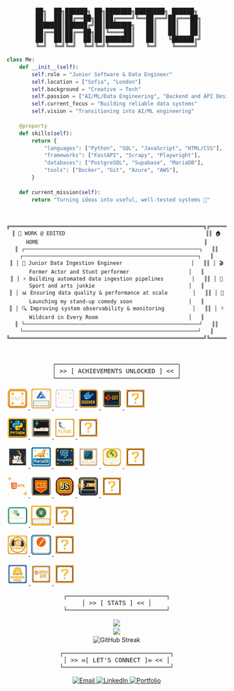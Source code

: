 <div align="center">
<pre>
██╗  ██╗██████╗ ██╗███████╗████████╗ ██████╗
 ██║  ██║██╔══██╗██║██╔════╝╚══██╔══╝██╔═══██╗
 ███████║██████╔╝██║███████╗   ██║   ██║   ██║
 ██╔══██║██╔══██╗██║╚════██║   ██║   ██║   ██║
  ██║  ██║██║  ██║██║███████║   ██║   ╚██████╔╝ 
╚═╝  ╚═╝╚═╝  ╚═╝╚═╝╚══════╝   ╚═╝    ╚═════╝
</pre>
</div>

```python
class Me:
    def __init__(self):
        self.role = "Junior Software & Data Engineer"
        self.location = ["Sofia", "London"]
        self.background = "Creative → Tech"
        self.passion = ["AI/ML/Data Engineering", "Backend and API Design", "DevOps"]
        self.current_focus = "Building reliable data systems"
        self.vision = "Transitioning into AI/ML engineering"
        
    @property
    def skills(self):
        return {
            "languages": ["Python", "SQL", "JavaScript", "HTML/CSS"],
            "frameworks": ["FastAPI", "Scrapy", "Playwright"],
            "databases": ["PostgreSQL", "Supabase", "MariaDB"],
            "tools": ["Docker", "Git", "Azure", "AWS"],
        }
        
    def current_mission(self):
        return "Turning ideas into useful, well-tested systems 🎯"
```

<div align="center">
<pre>
    
  ```ascii
╔══════════════════════════════════════════════════════════════╗╔══════════════════════════════════════════════════════════════╗
║ 🏢 WORK @ EDITED                                             ║║ 🏠 HOME                                                     ║
║ ┌────────────────────────────────────────────────────────┐   ║║ ┌────────────────────────────────────────────────────────┐   ║
║ │ 🚀 Junior Data Ingestion Engineer                      │   ║║ │ 🎬 Former Actor and Stunt performer                   │   ║
║ │ ⚡ Building automated data ingestion pipelines         │   ║║ │ 🤸 Sport and arts junkie                              │   ║
║ │ 📊 Ensuring data quality & performance at scale        │   ║║ │ 🎤 Launching my stand-up comedy soon                  │   ║
║ │ 🔍 Improving system observability & monitoring         │   ║║ │ 🃏 Wildcard in Every Room                             │   ║
║ └────────────────────────────────────────────────────────┘   ║║ └────────────────────────────────────────────────────────┘   ║
╚══════════════════════════════════════════════════════════════╝╚══════════════════════════════════════════════════════════════╝

  ```
</pre>
</div>

<div align="center">
<pre>
┌─────────────────────────────────┐
│ >> [ ACHIEVEMENTS UNLOCKED ] << │
└─────────────────────────────────┘
</pre>
</div>
 

<p align="left">
  <a href="https://aws.amazon.com/" target="_blank">
    <img src="icons/generated_image_AWS.png" alt="AWS" width="50" height="50"/>
  </a>
  <a href="https://azure.microsoft.com/" target="_blank">
    <img src="icons/generated_image_Azure.png" alt="Azure" width="50" height="50"/>
  </a>
  <a href="https://www.heroku.com/" target="_blank">
    <img src="icons/generated_image_Heroku.png" alt="Heroku" width="50" height="50"/>
  </a>
  <a href="https://www.docker.com/" target="_blank">
    <img src="icons/generated_image_Docker.png" alt="Docker" width="50" height="50"/>
  </a>
  <a href="https://git-scm.com/" target="_blank">
    <img src="icons/generated_image_Git.png" alt="Git" width="50" height="50"/>
  </a>
  <img src="icons/generated_image_empty.png" alt="empty" width="50" height="50"/>
</p>

<p align="left">
  <a href="https://www.python.org/" target="_blank">
    <img src="icons/generated_image_Python.png" alt="Python" width="50" height="50"/>
  </a>
  <a href="https://fastapi.tiangolo.com/" target="_blank">
    <img src="icons/generated_image_FastAPI.png" alt="FastAPI" width="50" height="50"/>
  </a>
  <a href="https://flask.palletsprojects.com/" target="_blank">
    <img src="icons/generated_image_Flask.png" alt="Flask" width="50" height="50"/>
  </a>
  <img src="icons/generated_image_empty.png" alt="empty" width="50" height="50"/>
</p>

<p align="left">
  <a href="https://www.mysql.com/" target="_blank">
    <img src="icons/generated_image_MySQL.png" alt="MySQL" width="50" height="50"/>
  </a>
  <a href="https://mariadb.org/" target="_blank">
    <img src="icons/generated_image_MariaDB.png" alt="MariaDB" width="50" height="50"/>
  </a>
  <a href="https://www.postgresql.org/" target="_blank">
    <img src="icons/generated_image_PostgreSQL.png" alt="PostgreSQL" width="50" height="50"/>
  </a>
  <a href="https://www.sqlite.org/" target="_blank">
    <img src="icons/generated_image_SQLite.png" alt="SQLite" width="50" height="50"/>
  </a>
  <a href="https://supabase.com/" target="_blank">
    <img src="icons/generated_image_Supabase.png" alt="Supabase" width="50" height="50"/>
  </a>
  <img src="icons/generated_image_empty.png" alt="empty" width="50" height="50"/>
</p>

<p align="left">
  <a href="https://developer.mozilla.org/en-US/docs/Web/HTML" target="_blank">
    <img src="icons/generated_image_HTML_2.png" alt="HTML" width="50" height="50"/>
  </a>
  <a href="https://developer.mozilla.org/en-US/docs/Web/CSS" target="_blank">
    <img src="icons/generated_image_CSS.png" alt="CSS" width="50" height="50"/>
  </a>
  <a href="https://developer.mozilla.org/en-US/docs/Web/JavaScript" target="_blank">
    <img src="icons/generated_image_JavaScript.png" alt="JavaScript" width="50" height="50"/>
  </a>
  <a href="https://www.json.org/json-en.html" target="_blank">
    <img src="icons/generated_image_JSON.png" alt="JSON" width="50" height="50"/>
  </a>
  <img src="icons/generated_image_empty.png" alt="empty" width="50" height="50"/>
</p>

<p align="left">
  <a href="https://playwright.dev/" target="_blank">
    <img src="icons/generated_image_Playwright_2.png" alt="Playwright" width="50" height="50"/>
  </a>
  <a href="https://scrapy.org/" target="_blank">
    <img src="icons/generated_image_Scrapy.png" alt="Scrapy" width="50" height="50"/>
  </a>
  <img src="icons/generated_image_empty.png" alt="empty" width="50" height="50"/>
</p>

<p align="left">
  <a href="https://grafana.com/" target="_blank">
    <img src="icons/generated_image_Grafana.png" alt="Grafana" width="50" height="50"/>
  </a>
  <a href="https://www.postman.com/" target="_blank">
    <img src="icons/generated_image_Postman.png" alt="Postman" width="50" height="50"/>
  </a>
  <img src="icons/generated_image_empty.png" alt="empty" width="50" height="50"/>
</p>

<p align="left">
  <a href="https://huggingface.co/" target="_blank">
    <img src="icons/generated_image_Hugging_Face.png" alt="HuggingFace" width="50" height="50"/>
  </a>
  <a href="https://platform.openai.com/docs/" target="_blank">
    <img src="icons/generated_image_OpenAI_API.png" alt="OpenAIAPI" width="50" height="50"/>
  </a>
  <img src="icons/generated_image_empty.png" alt="empty" width="50" height="50"/>
</p>






 
<div align="center">
<pre>
┌───────────────────────────┐
│ >> [ STATS ] << │
└───────────────────────────┘
</pre>
</div>

<div align="center">
<img height="180em" src="https://github-readme-stats.vercel.app/api/top-langs/?username=hristokbonev&layout=compact&langs_count=8&theme=dark"/>
</div>

<div align="center">
<img height="180em" src="https://github-readme-stats.vercel.app/api?username=hristokbonev&show_icons=true&theme=dark&hide_border=true&cache_seconds=86400"/>
</div>

<div align="center">
  <img src="https://github-readme-streak-stats.herokuapp.com/?user=hristokbonev&theme=dark" alt="GitHub Streak" />
</div>

<div align="center">
<pre>
┌─────────────────────────────┐
│ >> ✉[ LET'S CONNECT ]✉ << │
└─────────────────────────────┘
</pre>
</div>

<div align="center">

  <a href="mailto:chkbonev@gmail.com">
    <img src="https://static.wikia.nocookie.net/logopedia/images/6/6b/OE1999.svg/revision/latest?cb=20231224163913" width="80" alt="Email" />
  </a>
  <a href="https://linkedin.com/in/hristo-bonev">
    <img src="https://img.icons8.com/?size=512&id=Ug9MzXaG6ULZ&format=png" width="80" alt="LinkedIn" />
  </a>
  <a href="https://www.hristobonev.com">
    <img src="https://upload.wikimedia.org/wikipedia/commons/0/0b/Windows_95_FOLDER.png" width="80" alt="Portfolio" />
  </a>

</div>


</div>


